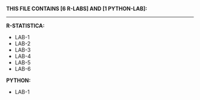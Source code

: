 **THIS FILE CONTAINS [6 R-LABS] AND [1 PYTHON-LAB]:**
***
**R-STATISTICA:**
* LAB-1
* LAB-2
* LAB-3
* LAB-4
* LAB-5
* LAB-6

**PYTHON:**
* LAB-1
